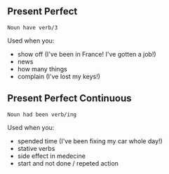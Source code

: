## Present Perfect
`Noun have verb/3`

Used when you:
- show off (I've been in France! I've gotten a job!)
- news
- how many things
- complain (I've lost my keys!)

## Present Perfect Continuous
`Noun had been verb/ing`

Used when you:
- spended time (I've been fixing my car whole day!)
- stative verbs
- side effect in medecine
- start and not done / repeted action